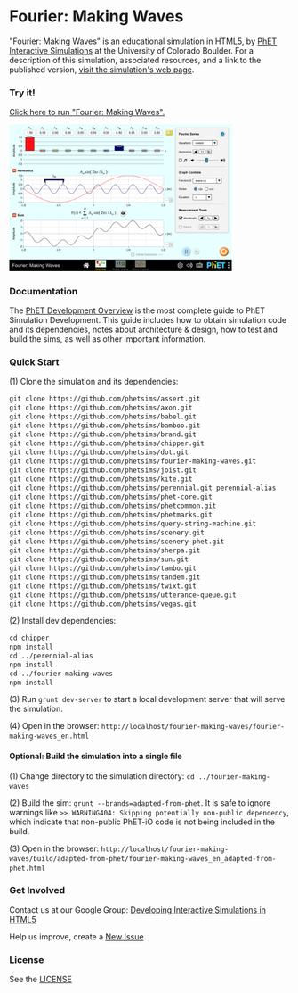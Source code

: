Fourier: Making Waves
=============
"Fourier: Making Waves" is an educational simulation in HTML5, by <a href="https://phet.colorado.edu/" target="_blank">PhET
Interactive Simulations</a>
at the University of Colorado Boulder. For a description of this simulation, associated resources, and a link to the
published version,
<a href="https://phet.colorado.edu/en/simulation/fourier-making-waves" target="_blank">visit the simulation's web page</a>.

### Try it!

<a href="https://phet.colorado.edu/sims/html/fourier-making-waves/latest/fourier-making-waves_en.html" target="_blank">Click here to
run "Fourier: Making Waves".</a>

<a href="https://phet.colorado.edu/sims/html/fourier-making-waves/latest/fourier-making-waves_en.html" target="_blank">
<img src="https://raw.githubusercontent.com/phetsims/fourier-making-waves/main/assets/fourier-making-waves-screenshot.png" alt="Screenshot" style="width: 400px;"/>
</a>

### Documentation

The <a href="https://github.com/phetsims/phet-info/blob/main/doc/phet-development-overview.md" target="_blank">PhET
Development Overview</a> is the most complete guide to PhET Simulation Development. This guide includes how to obtain
simulation code and its dependencies, notes about architecture & design, how to test and build the sims, as well as
other important information.

### Quick Start

(1) Clone the simulation and its dependencies:

```
git clone https://github.com/phetsims/assert.git
git clone https://github.com/phetsims/axon.git
git clone https://github.com/phetsims/babel.git
git clone https://github.com/phetsims/bamboo.git
git clone https://github.com/phetsims/brand.git
git clone https://github.com/phetsims/chipper.git
git clone https://github.com/phetsims/dot.git
git clone https://github.com/phetsims/fourier-making-waves.git
git clone https://github.com/phetsims/joist.git
git clone https://github.com/phetsims/kite.git
git clone https://github.com/phetsims/perennial.git perennial-alias
git clone https://github.com/phetsims/phet-core.git
git clone https://github.com/phetsims/phetcommon.git
git clone https://github.com/phetsims/phetmarks.git
git clone https://github.com/phetsims/query-string-machine.git
git clone https://github.com/phetsims/scenery.git
git clone https://github.com/phetsims/scenery-phet.git
git clone https://github.com/phetsims/sherpa.git
git clone https://github.com/phetsims/sun.git
git clone https://github.com/phetsims/tambo.git
git clone https://github.com/phetsims/tandem.git
git clone https://github.com/phetsims/twixt.git
git clone https://github.com/phetsims/utterance-queue.git
git clone https://github.com/phetsims/vegas.git
```

(2) Install dev dependencies:

```
cd chipper
npm install
cd ../perennial-alias
npm install
cd ../fourier-making-waves
npm install
```

(3) Run `grunt dev-server` to start a local development server that will serve the simulation.

(4) Open in the browser: `http://localhost/fourier-making-waves/fourier-making-waves_en.html`

#### Optional: Build the simulation into a single file

(1) Change directory to the simulation directory: `cd ../fourier-making-waves`

(2) Build the sim: `grunt --brands=adapted-from-phet`. It is safe to ignore warnings
like `>> WARNING404: Skipping potentially non-public dependency`, which indicate that non-public PhET-iO code is not
being included in the build.

(3) Open in the
browser: `http://localhost/fourier-making-waves/build/adapted-from-phet/fourier-making-waves_en_adapted-from-phet.html`

### Get Involved

Contact us at our Google
Group: <a href="http://groups.google.com/forum/#!forum/developing-interactive-simulations-in-html5" target="_blank">
Developing Interactive Simulations in HTML5</a>

Help us improve, create a <a href="http://github.com/phetsims/fourier-making-waves/issues/new" target="_blank">New Issue</a>

### License

See the <a href="https://github.com/phetsims/fourier-making-waves/blob/main/LICENSE" target="_blank">LICENSE</a>
